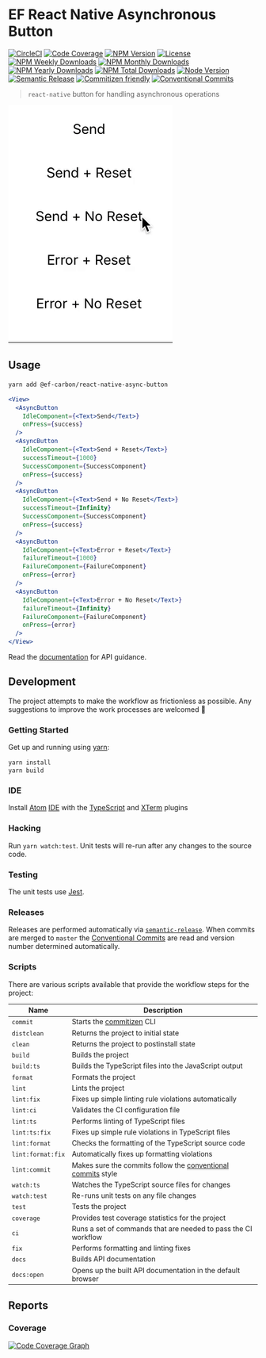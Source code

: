 # EF React Native Asynchronous Button

[![CircleCI][circleci-badge]][circleci]
[![Code Coverage][codecov-badge]][codecov]
[![NPM Version][npm-version-badge]][npm]
[![License][license-badge]][license]
[![NPM Weekly Downloads][npm-downloads-week-badge]][npm]
[![NPM Monthly Downloads][npm-downloads-month-badge]][npm]
[![NPM Yearly Downloads][npm-downloads-year-badge]][npm]
[![NPM Total Downloads][npm-downloads-total-badge]][npm]
[![Node Version][node-version-badge]][node-version]
[![Semantic Release][semantic-release-badge]][semantic-release]
[![Commitizen friendly][commitizen-badge]][commitizen]
[![Conventional Commits][coventional-commits-badge]][coventional-commits]

> `react-native` button for handling asynchronous operations

![Demo Video][demo-video]

## Usage

```
yarn add @ef-carbon/react-native-async-button
```

```jsx
<View>
  <AsyncButton
    IdleComponent={<Text>Send</Text>}
    onPress={success}
  />
  <AsyncButton
    IdleComponent={<Text>Send + Reset</Text>}
    successTimeout={1000}
    SuccessComponent={SuccessComponent}
    onPress={success}
  />
  <AsyncButton
    IdleComponent={<Text>Send + No Reset</Text>}
    successTimeout={Infinity}
    SuccessComponent={SuccessComponent}
    onPress={success}
  />
  <AsyncButton
    IdleComponent={<Text>Error + Reset</Text>}
    failureTimeout={1000}
    FailureComponent={FailureComponent}
    onPress={error}
  />
  <AsyncButton
    IdleComponent={<Text>Error + No Reset</Text>}
    failureTimeout={Infinity}
    FailureComponent={FailureComponent}
    onPress={error}
  />
</View>
```

Read the [documentation][docs] for API guidance.

## Development

The project attempts to make the workflow as frictionless as possible. Any suggestions to improve the work processes are
welcomed :metal:

### Getting Started

Get up and running using [yarn][yarn]:

```
yarn install
yarn build
```

### IDE

Install [Atom][atom] [IDE][atom-ide] with the [TypeScript][atom-ide-typescript] and [XTerm][atom-xterm] plugins

### Hacking

Run `yarn watch:test`. Unit tests will re-run after any changes to the source code.

### Testing

The unit tests use [Jest][jest].

### Releases

Releases are performed automatically via [`semantic-release`][semantic-release]. When commits are merged to `master`
the [Conventional Commits][coventional-commits] are read and version number determined automatically.

### Scripts

There are various scripts available that provide the workflow steps for the project:

| Name               | Description                                                                                     |
| ------------------ | ----------------------------------------------------------------------------------------------- |
| `commit`           | Starts the [commitizen][commitizen] CLI                                                         |
| `distclean`        | Returns the project to initial state                                                            |
| `clean`            | Returns the project to postinstall state                                                        |
| `build`            | Builds the project                                                                              |
| `build:ts`         | Builds the TypeScript files into the JavaScript output                                          |
| `format`           | Formats the project                                                                             |
| `lint`             | Lints the project                                                                               |
| `lint:fix`         | Fixes up simple linting rule violations automatically                                           |
| `lint:ci`          | Validates the CI configuration file                                                             |
| `lint:ts`          | Performs linting of TypeScript files                                                            |
| `lint:ts:fix`      | Fixes up simple rule violations in TypeScript files                                             |
| `lint:format`      | Checks the formatting of the TypeScript source code                                             |
| `lint:format:fix`  | Automatically fixes up formatting violations                                                    |
| `lint:commit`      | Makes sure the commits follow the [conventional commits][coventional-commits] style             |
| `watch:ts`         | Watches the TypeScript source files for changes                                                 |
| `watch:test`       | Re-runs unit tests on any file changes                                                          |
| `test`             | Tests the project                                                                               |
| `coverage`         | Provides test coverage statistics for the project                                               |
| `ci`               | Runs a set of commands that are needed to pass the CI workflow                                  |
| `fix`              | Performs formatting and linting fixes                                                           |
| `docs`             | Builds API documentation                                                                        |
| `docs:open`        | Opens up the built API documentation in the default browser                                     |

## Reports

### Coverage

[![Code Coverage Graph][codecov-graph]][codecov]

[demo-video]: media/demo.gif
[greenkeeper]: https://greenkeeper.io/
[greenkeeper-badge]: https://badges.greenkeeper.io/ef-carbon/react-native-async-button.svg
[docs]: docs/README.md
[yarn]: https://yarnpkg.com
[npm]: https://www.npmjs.com/package/@ef-carbon/react-native-async-button
[codecov]: https://codecov.io/gh/ef-carbon/react-native-async-button
[codecov-badge]: https://img.shields.io/codecov/c/token/Re0IsMvcF1/github/ef-carbon/react-native-async-button.svg
[codecov-graph]: https://codecov.io/gh/ef-carbon/react-native-async-button/branch/master/graphs/commits.svg?token=Re0IsMvcF1
[npm-version-badge]: https://img.shields.io/npm/v/@ef-carbon/react-native-async-button.svg
[npm-downloads-week-badge]: https://img.shields.io/npm/dw/@ef-carbon/react-native-async-button.svg
[npm-downloads-month-badge]: https://img.shields.io/npm/dm/@ef-carbon/react-native-async-button.svg
[npm-downloads-year-badge]: https://img.shields.io/npm/dy/@ef-carbon/react-native-async-button.svg
[npm-downloads-total-badge]: https://img.shields.io/npm/dt/@ef-carbon/react-native-async-button.svg
[license]: https://choosealicense.com/licenses/mit/
[license-badge]: https://img.shields.io/npm/l/@ef-carbon/react-native-async-button.svg
[node-version]: https://nodejs.org/en/download/releases/
[node-version-badge]: https://img.shields.io/node/v/@ef-carbon/react-native-async-button.svg
[github-commits-badge]: https://img.shields.io/github/commits-since/ef-carbon/react-native-async-button/latest.svg
[atom]: https://atom.io/
[atom-ide]: https://ide.atom.io/
[jest]: https://facebook.github.io/jest/
[atom-ide-typescript]: https://github.com/atom/ide-typescript
[atom-xterm]: https://atom.io/packages/atom-xterm
[circleci]: https://circleci.com/gh/ef-carbon/react-native-async-button/tree/master
[circleci-badge]: https://img.shields.io/circleci/project/github/ef-carbon/react-native-async-button.svg
[semantic-release]: https://github.com/semantic-release/semantic-release
[semantic-release-badge]: https://img.shields.io/badge/%20%20%F0%9F%93%A6%F0%9F%9A%80-semantic--release-e10079.svg
[commitizen]: http://commitizen.github.io/cz-cli/
[commitizen-badge]: https://img.shields.io/badge/commitizen-friendly-brightgreen.svg
[coventional-commits]: https://conventionalcommits.org
[coventional-commits-badge]: https://img.shields.io/badge/Conventional%20Commits-1.0.0-yellow.svg
